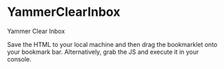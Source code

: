 # YammerClearInbox
Yammer Clear Inbox

Save the HTML to your local machine and then drag the bookmarklet onto your bookmark bar. Alternatively, grab the JS and execute it in your console. 